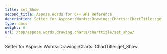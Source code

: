 ```yaml
---
title: set_Show
second_title: Aspose.Words for C++ API Reference
description: Setter for Aspose::Words::Drawing::Charts::ChartTitle::get_Show. 
type: docs
weight: 0
url: /cpp/aspose.words.drawing.charts/charttitle/set_show/
---
```


Setter for Aspose::Words::Drawing::Charts::ChartTitle::get_Show. 


